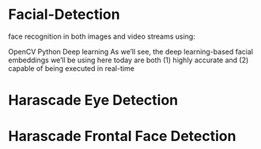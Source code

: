 # Facial-Detection
 face recognition in both images and video streams using:

OpenCV
Python
Deep learning
As we’ll see, the deep learning-based facial embeddings we’ll be using here today are both (1) highly accurate and (2) capable of being executed in real-time

# Harascade Eye Detection
# Harascade Frontal Face Detection
